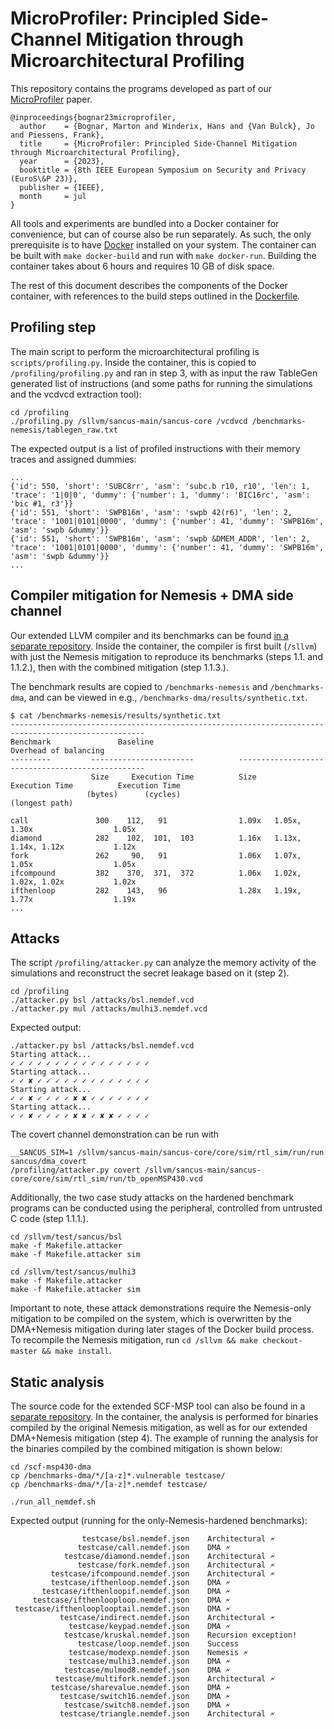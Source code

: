 # MicroProfiler: Principled Side-Channel Mitigation through Microarchitectural Profiling

This repository contains the programs developed as part of our [MicroProfiler](https://mici.hu/papers/bognar23microprofiler.pdf) paper.

```
@inproceedings{bognar23microprofiler,
  author    = {Bognar, Marton and Winderix, Hans and {Van Bulck}, Jo and Piessens, Frank},
  title     = {MicroProfiler: Principled Side-Channel Mitigation through Microarchitectural Profiling},
  year      = {2023},
  booktitle = {8th IEEE European Symposium on Security and Privacy (EuroS\&P 23)},
  publisher = {IEEE},
  month     = jul
}
```

All tools and experiments are bundled into a Docker container for convenience, but can of course also be run separately.
As such, the only prerequisite is to have [Docker](https://docs.docker.com/engine/install/) installed on your system.
The container can be built with `make docker-build` and run with `make docker-run`.
Building the container takes about 6 hours and requires 10 GB of disk space.

The rest of this document describes the components of the Docker container, with references to the build steps outlined in the [Dockerfile](./Dockerfile).

## Profiling step

The main script to perform the microarchitectural profiling is `scripts/profiling.py`.
Inside the container, this is copied to `/profiling/profiling.py` and ran in step 3, with as input the raw TableGen generated list of instructions (and some paths for running the simulations and the vcdvcd extraction tool):
```
cd /profiling
./profiling.py /sllvm/sancus-main/sancus-core /vcdvcd /benchmarks-nemesis/tablegen_raw.txt
```

The expected output is a list of profiled instructions with their memory traces and assigned dummies:
```
...
{'id': 550, 'short': 'SUBC8rr', 'asm': 'subc.b r10, r10', 'len': 1, 'trace': '1|0|0', 'dummy': {'number': 1, 'dummy': 'BIC16rc', 'asm': 'bic #1, r3'}}
{'id': 551, 'short': 'SWPB16m', 'asm': 'swpb 42(r6)', 'len': 2, 'trace': '1001|0101|0000', 'dummy': {'number': 41, 'dummy': 'SWPB16m', 'asm': 'swpb &dummy'}}
{'id': 551, 'short': 'SWPB16m', 'asm': 'swpb &DMEM_ADDR', 'len': 2, 'trace': '1001|0101|0000', 'dummy': {'number': 41, 'dummy': 'SWPB16m', 'asm': 'swpb &dummy'}}
...
```

## Compiler mitigation for Nemesis + DMA side channel

Our extended LLVM compiler and its benchmarks can be found [in a separate repository](https://github.com/hanswinderix/sllvm/tree/dma-attack).
Inside the container, the compiler is first built (`/sllvm`) with just the Nemesis mitigation to reproduce its benchmarks (steps 1.1. and 1.1.2.), then with the combined mitigation (step 1.1.3.).

The benchmark results are copied to `/benchmarks-nemesis` and `/benchmarks-dma`, and can be viewed in e.g., `/benchmarks-dma/results/synthetic.txt`.

```
$ cat /benchmarks-nemesis/results/synthetic.txt
----------------------------------------------------------------------------------------------------
Benchmark               Baseline                               Overhead of balancing
---------         -----------------------          -------------------------------------------------
                  Size     Execution Time          Size       Execution Time          Execution Time
                 (bytes)      (cycles)                                                (longest path)

call               300    112,   91                1.09x   1.05x, 1.30x                  1.05x
diamond            282    102,  101,  103          1.16x   1.13x, 1.14x, 1.12x           1.12x
fork               262     90,   91                1.06x   1.07x, 1.05x                  1.05x
ifcompound         382    370,  371,  372          1.06x   1.02x, 1.02x, 1.02x           1.02x
ifthenloop         282    143,   96                1.28x   1.19x, 1.77x                  1.19x
...
```

## Attacks

The script `/profiling/attacker.py` can analyze the memory activity of the simulations and reconstruct the secret leakage based on it (step 2).

```shell
cd /profiling
./attacker.py bsl /attacks/bsl.nemdef.vcd
./attacker.py mul /attacks/mulhi3.nemdef.vcd
```

Expected output:

```
./attacker.py bsl /attacks/bsl.nemdef.vcd
Starting attack...
✓ ✓ ✓ ✓ ✓ ✓ ✓ ✓ ✓ ✓ ✓ ✓ ✓ ✓ ✓ ✓
Starting attack...
✓ ✓ ✘ ✓ ✓ ✓ ✓ ✓ ✓ ✓ ✓ ✓ ✓ ✓ ✓ ✓
Starting attack...
✓ ✓ ✘ ✓ ✓ ✓ ✓ ✘ ✘ ✓ ✓ ✓ ✓ ✓ ✓ ✓
Starting attack...
✓ ✓ ✘ ✓ ✓ ✓ ✓ ✘ ✘ ✓ ✘ ✘ ✓ ✓ ✓ ✓
```

The covert channel demonstration can be run with
```shell
__SANCUS_SIM=1 /sllvm/sancus-main/sancus-core/core/sim/rtl_sim/run/run sancus/dma_covert
/profiling/attacker.py covert /sllvm/sancus-main/sancus-core/core/sim/rtl_sim/run/tb_openMSP430.vcd
```

Additionally, the two case study attacks on the hardened benchmark programs can be conducted using the peripheral, controlled from untrusted C code (step 1.1.1.).
```shell
cd /sllvm/test/sancus/bsl
make -f Makefile.attacker
make -f Makefile.attacker sim

cd /sllvm/test/sancus/mulhi3
make -f Makefile.attacker
make -f Makefile.attacker sim
```

Important to note, these attack demonstrations require the Nemesis-only mitigation to be compiled on the system, which is overwritten by the DMA+Nemesis mitigation during later stages of the Docker build process.
To recompile the Nemesis mitigation, run `cd /sllvm && make checkout-master && make install`.

## Static analysis

The source code for the extended SCF-MSP tool can also be found in a [separate repository](https://github.com/jovanbulck/scf-msp430-dma).
In the container, the analysis is performed for binaries compiled by the original Nemesis mitigation, as well as for our extended DMA+Nemesis mitigation (step 4).
The example of running the analysis for the binaries compiled by the combined mitigation is shown below:

```shell
cd /scf-msp430-dma
cp /benchmarks-dma/*/[a-z]*.vulnerable testcase/
cp /benchmarks-dma/*/[a-z]*.nemdef testcase/

./run_all_nemdef.sh
```

Expected output (running for the only-Nemesis-hardened benchmarks):
```
                testcase/bsl.nemdef.json	Architectural 🗲
               testcase/call.nemdef.json	DMA 🗲
            testcase/diamond.nemdef.json	Architectural 🗲
               testcase/fork.nemdef.json	Architectural 🗲
         testcase/ifcompound.nemdef.json	Architectural 🗲
         testcase/ifthenloop.nemdef.json	DMA 🗲
       testcase/ifthenloopif.nemdef.json	DMA 🗲
     testcase/ifthenlooploop.nemdef.json	DMA 🗲
 testcase/ifthenlooplooptail.nemdef.json	DMA 🗲
           testcase/indirect.nemdef.json	Architectural 🗲
             testcase/keypad.nemdef.json	DMA 🗲
            testcase/kruskal.nemdef.json	Recursion exception!
               testcase/loop.nemdef.json	Success
             testcase/modexp.nemdef.json	Nemesis 🗲
             testcase/mulhi3.nemdef.json	DMA 🗲
            testcase/mulmod8.nemdef.json	DMA 🗲
          testcase/multifork.nemdef.json	Architectural 🗲
         testcase/sharevalue.nemdef.json	DMA 🗲
           testcase/switch16.nemdef.json	DMA 🗲
            testcase/switch8.nemdef.json	DMA 🗲
           testcase/triangle.nemdef.json	Architectural 🗲
```
